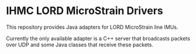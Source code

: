 # IHMC LORD MicroStrain Drivers

This repository provides Java adapters for LORD MicroStrain line IMUs.

Currently the only available adapter is a C++ server that broadcasts packets over UDP and some Java classes that receive these packets.
